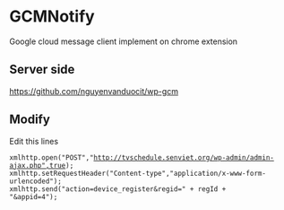 GCMNotify
=========

Google cloud message client implement on chrome extension

Server side
-----

https://github.com/nguyenvanduocit/wp-gcm

Modify
-----

Edit this lines

<code>xmlhttp.open("POST","http://tvschedule.senviet.org/wp-admin/admin-ajax.php",true);
xmlhttp.setRequestHeader("Content-type","application/x-www-form-urlencoded");
xmlhttp.send("action=device_register&regid=" + regId + "&appid=4");</code>
